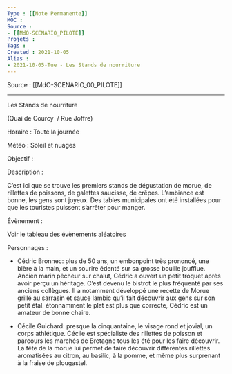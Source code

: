 ```yaml
---
Type : [[Note Permanente]]
MOC : 
Source : 
- [[MdO-SCENARIO_PILOTE]]
Projets :
Tags : 
Created : 2021-10-05
Alias :
- 2021-10-05-Tue - Les Stands de nourriture
---
```


Source : [[MdO-SCENARIO_00_PILOTE]]

***

Les Stands de nourriture 

(Quai de Courcy  / Rue Joffre)  
  

Horaire : Toute la journée

Météo : Soleil et nuages

Objectif :

Description :

C’est ici que se trouve les premiers stands de dégustation de morue, de rillettes de poissons, de galettes saucisse, de crêpes. L’ambiance est bonne, les gens sont joyeux. Des tables municipales ont été installées pour que les touristes puissent s’arrêter pour manger. 

Évènement :

Voir le tableau des évènements aléatoires

Personnages :

-   Cédric Bronnec: plus de 50 ans, un embonpoint très prononcé, une bière à la main, et un sourire édenté sur sa grosse bouille joufflue. Ancien marin pêcheur sur chalut, Cédric a ouvert un petit troquet après avoir perçu un héritage. C’est devenu le bistrot le plus fréquenté par ses anciens collègues. Il a notamment développé une recette de Morue grillé au sarrasin et sauce lambic qu’il fait découvrir aux gens sur son petit étal. étonnamment le plat est plus que correcte, Cédric est un amateur de bonne chaire.
    
-   Cécile Guichard: presque la cinquantaine, le visage rond et jovial, un corps athlétique. Cécile est spécialiste des rillettes de poisson et parcours les marchés de Bretagne tous les été pour les faire découvrir. La fête de la morue lui permet de faire découvrir différentes rillettes aromatisées au citron, au basilic, à la pomme, et même plus surprenant à la fraise de plougastel.
